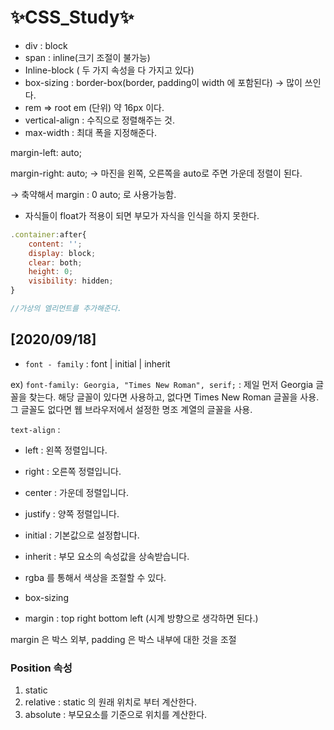 # ✨CSS_Study✨

- div : block
- span : inline(크기 조절이 불가능)
- Inline-block ( 두 가지 속성을 다 가지고 있다)
- box-sizing : border-box(border, padding이 width 에 포함된다)  → 많이 쓰인다.
- rem ⇒ root em (단위) 약 16px 이다.
- vertical-align : 수직으로 정렬해주는 것.
- max-width : 최대 폭을 지정해준다.

margin-left: auto;

margin-right: auto;    →  마진을 왼쪽, 오른쪽을 auto로 주면 가운데 정렬이 된다.

→ 축약해서 margin : 0 auto; 로 사용가능함.

- 자식들이 float가 적용이 되면 부모가 자식을 인식을 하지 못한다.

```jsx
.container:after{
    content: '';
    display: block;
    clear: both;
    height: 0;
    visibility: hidden;
}

//가상의 엘리먼트를 추가해준다.
```

## [2020/09/18]

- `font - family` :  font | initial | inherit

ex) `font-family: Georgia, "Times New Roman", serif;` :  제일 먼저 Georgia 글꼴을 찾는다. 해당 글꼴이 있다면 사용하고, 없다면 Times New Roman 글꼴을 사용. 그 글꼴도 없다면 웹 브라우저에서 설정한 명조 계열의 글꼴을 사용.

`text-align` :  

- left : 왼쪽 정렬입니다.
- right : 오른쪽 정렬입니다.
- center : 가운데 정렬입니다.
- justify : 양쪽 정렬입니다.
- initial : 기본값으로 설정합니다.
- inherit : 부모 요소의 속성값을 상속받습니다.

- rgba 를 통해서 색상을 조절할 수 있다.
- box-sizing
- margin : top right bottom left (시계 방향으로 생각하면 된다.)

margin 은 박스 외부, padding 은 박스 내부에 대한 것을 조절

### Position 속성

1. static
2. relative : static 의 원래 위치로 부터 계산한다. 
3. absolute : 부모요소를 기준으로 위치를 계산한다.